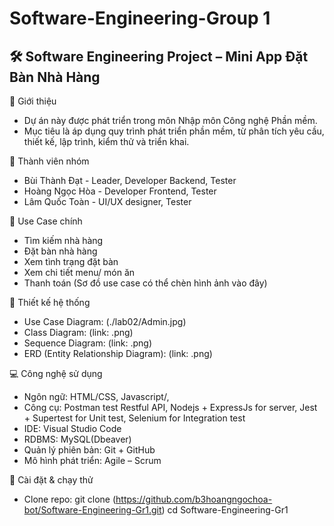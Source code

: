 # Software-Engineering-Group 1
🛠️ Software Engineering Project – Mini App Đặt Bàn Nhà Hàng
---
📌 Giới thiệu
- Dự án này được phát triển trong môn Nhập môn Công nghệ Phần mềm.
- Mục tiêu là áp dụng quy trình phát triển phần mềm, từ phân tích yêu cầu, thiết kế, lập trình, kiểm thử và triển khai.

👥 Thành viên nhóm
- Bùi Thành Đạt - Leader, Developer Backend, Tester
- Hoàng Ngọc Hòa - Developer Frontend, Tester
- Lâm Quốc Toàn - UI/UX designer, Tester

🎯 Use Case chính
- Tìm kiếm nhà hàng
- Đặt bàn nhà hàng
- Xem tình trạng đặt bàn
- Xem chi tiết menu/ món ăn
- Thanh toán
(Sơ đồ use case có thể chèn hình ảnh vào đây)

📐 Thiết kế hệ thống
- Use Case Diagram: (./lab02/Admin.jpg)
- Class Diagram: (link: .png)
- Sequence Diagram: (link: .png)
- ERD (Entity Relationship Diagram): (link: .png)

💻 Công nghệ sử dụng
- Ngôn ngữ: HTML/CSS, Javascript/, 
- Công cụ: Postman test Restful API, Nodejs + ExpressJs for server, Jest + Supertest for Unit test, Selenium for Integration test
- IDE: Visual Studio Code
- RDBMS: MySQL(Dbeaver)
- Quản lý phiên bản: Git + GitHub
- Mô hình phát triển: Agile – Scrum

🚀 Cài đặt & chạy thử
- Clone repo: git clone (https://github.com/b3hoangngochoa-bot/Software-Engineering-Gr1.git)
  cd Software-Engineering-Gr1

